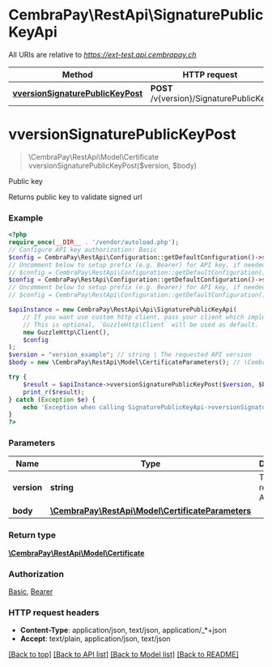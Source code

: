 # CembraPay\RestApi\SignaturePublicKeyApi

All URIs are relative to *https://ext-test.api.cembrapay.ch*

Method | HTTP request | Description
------------- | ------------- | -------------
[**vversionSignaturePublicKeyPost**](SignaturePublicKeyApi.md#vversionsignaturepublickeypost) | **POST** /v{version}/SignaturePublicKey | Public key

# **vversionSignaturePublicKeyPost**
> \CembraPay\RestApi\Model\Certificate vversionSignaturePublicKeyPost($version, $body)

Public key

Returns public key to validate signed url

### Example
```php
<?php
require_once(__DIR__ . '/vendor/autoload.php');
// Configure API key authorization: Basic
$config = CembraPay\RestApi\Configuration::getDefaultConfiguration()->setApiKey('Authorization', 'YOUR_API_KEY');
// Uncomment below to setup prefix (e.g. Bearer) for API key, if needed
// $config = CembraPay\RestApi\Configuration::getDefaultConfiguration()->setApiKeyPrefix('Authorization', 'Bearer');// Configure API key authorization: Bearer
$config = CembraPay\RestApi\Configuration::getDefaultConfiguration()->setApiKey('Authorization', 'YOUR_API_KEY');
// Uncomment below to setup prefix (e.g. Bearer) for API key, if needed
// $config = CembraPay\RestApi\Configuration::getDefaultConfiguration()->setApiKeyPrefix('Authorization', 'Bearer');

$apiInstance = new CembraPay\RestApi\Api\SignaturePublicKeyApi(
    // If you want use custom http client, pass your client which implements `GuzzleHttp\ClientInterface`.
    // This is optional, `GuzzleHttp\Client` will be used as default.
    new GuzzleHttp\Client(),
    $config
);
$version = "version_example"; // string | The requested API version
$body = new \CembraPay\RestApi\Model\CertificateParameters(); // \CembraPay\RestApi\Model\CertificateParameters | 

try {
    $result = $apiInstance->vversionSignaturePublicKeyPost($version, $body);
    print_r($result);
} catch (Exception $e) {
    echo 'Exception when calling SignaturePublicKeyApi->vversionSignaturePublicKeyPost: ', $e->getMessage(), PHP_EOL;
}
?>
```

### Parameters

Name | Type | Description  | Notes
------------- | ------------- | ------------- | -------------
 **version** | **string**| The requested API version |
 **body** | [**\CembraPay\RestApi\Model\CertificateParameters**](../Model/CertificateParameters.md)|  | [optional]

### Return type

[**\CembraPay\RestApi\Model\Certificate**](../Model/Certificate.md)

### Authorization

[Basic](../../README.md#Basic), [Bearer](../../README.md#Bearer)

### HTTP request headers

 - **Content-Type**: application/json, text/json, application/_*+json
 - **Accept**: text/plain, application/json, text/json

[[Back to top]](#) [[Back to API list]](../../README.md#documentation-for-api-endpoints) [[Back to Model list]](../../README.md#documentation-for-models) [[Back to README]](../../README.md)

